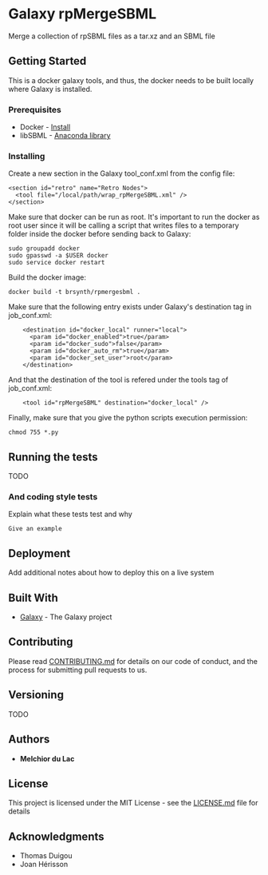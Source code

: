 # Galaxy rpMergeSBML

Merge a collection of rpSBML files as a tar.xz and an SBML file

## Getting Started

This is a docker galaxy tools, and thus, the docker needs to be built locally where Galaxy is installed. 

### Prerequisites

* Docker - [Install](https://docs.docker.com/v17.09/engine/installation/)
* libSBML - [Anaconda library](https://anaconda.org/SBMLTeam/python-libsbml)

### Installing

Create a new section in the Galaxy tool_conf.xml from the config file:

```
<section id="retro" name="Retro Nodes">
  <tool file="/local/path/wrap_rpMergeSBML.xml" />
</section>
```

Make sure that docker can be run as root. It's important to run the docker as root user since it will be calling a script that writes files to a temporary folder inside the docker before sending back to Galaxy:

```
sudo groupadd docker
sudo gpasswd -a $USER docker
sudo service docker restart
```

Build the docker image:

```
docker build -t brsynth/rpmergesbml .
```

Make sure that the following entry exists under Galaxy's destination tag in job_conf.xml:

```
    <destination id="docker_local" runner="local">
      <param id="docker_enabled">true</param>
      <param id="docker_sudo">false</param>
      <param id="docker_auto_rm">true</param>
      <param id="docker_set_user">root</param>
    </destination>
```

And that the destination of the tool is refered under the tools tag of job_conf.xml:

```
    <tool id="rpMergeSBML" destination="docker_local" />
```

Finally, make sure that you give the python scripts execution permission:

```
chmod 755 *.py
```

## Running the tests

TODO

### And coding style tests

Explain what these tests test and why

```
Give an example
```

## Deployment

Add additional notes about how to deploy this on a live system

## Built With

* [Galaxy](https://galaxyproject.org) - The Galaxy project

## Contributing

Please read [CONTRIBUTING.md](https://gist.github.com/PurpleBooth/b24679402957c63ec426) for details on our code of conduct, and the process for submitting pull requests to us.

## Versioning

TODO

## Authors

* **Melchior du Lac** 

## License

This project is licensed under the MIT License - see the [LICENSE.md](LICENSE.md) file for details

## Acknowledgments

* Thomas Duigou
* Joan Hérisson
